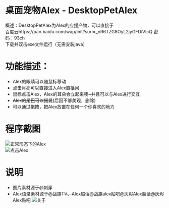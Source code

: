 # 桌面宠物Alex - DesktopPetAlex
概述：DesktopPetAlex为Alex的应援产物，可以直接于
<br>百度云https://pan.baidu.com/wap/init?surl=_nR6TZG8OyL2jyGFDiVIcQ 密码：93ch</br>
下载并双击exe文件运行（无需安装java）
# 功能描述：
* Alex的眼睛可以随鼠标移动
* 点击月亮可以直接进入Alex直播间
* 鼠标点击Alex，Alex的耳朵会立起来噢~并且可以与Alex进行交互
* <del>Alex的尾巴可以摇晃</del>(后因不够美观，删除)
* 可以通过拖拽，把Alex放置在任何一个你喜欢的地方
# 程序截图
![正常形态下的Alex](https://wx4.sinaimg.cn/mw690/005uWzWaly1gacswf9hh8j30d40algr1.jpg)
<br>![点击Alex](https://wx1.sinaimg.cn/mw690/005uWzWaly1gacsw4bstdj30bw09wq7a.jpg)</br>
# 说明
* 图片素材源于@刺穿
* Alex语录素材源于<del>@战旗TV、Alex超话@战旗alex贴吧</del>@灰烬Alex超话@灰烬Alex贴吧
![关于](https://wx1.sinaimg.cn/mw690/005uWzWaly1gacswj1hicj30d00cmtbu.jpg)
